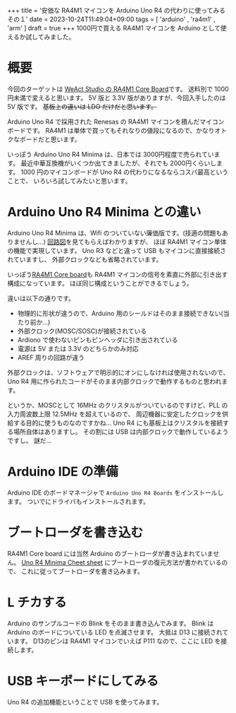 +++
title = '安価な RA4M1 マイコンを Arduino Uno R4 の代わりに使ってみる　その１'
date = 2023-10-24T11:49:04+09:00
tags = [ 'arduino' , 'ra4m1' , 'arm' ]
draft = true
+++
1000円で買える RA4M1 マイコンを Arduino として使えるか試してみました。

# 概要

今回のターゲットは [WeAct Studio の RA4M1 Core Board](https://ja.aliexpress.com/item/1005006103872563.html)です。
送料別で 1000 円未満で変えると思います。
5V 版と 3.3V 版がありますが、今回入手したのは 5V 版です。
~~基板上の違いは LDO だけだと思います。~~



Arduino Uno R4 で採用された Renesas の RA4M1 マイコンを積んだマイコンボードです。
RA4M1 は単体で買ってもそれなりの値段になるので、かなりオトクなボードだと思います。<br>

いっぽう Arduino Uno R4 Minima は、日本では 3000円程度で売られています。
最近中華互換機がいくつか出てきましたが、それでも 2000円くらいします。
1000 円のマイコンボードが Uno R4 の代わりになるならコスパ最高ということで、
いろいろ試してみたいと思います。

# Arduino Uno R4 Minima との違い

Arduino Uno R4 Minima は、Wifi のついていない廉価版です。(技適の問題もありませんし…)
[回路図](https://docs.arduino.cc/resources/schematics/ABX00080-schematics.pdf)を見てもらえばわかりますが、
ほぼ RA4M1 マイコン単体の機能で実現しています。
Uno R3 などと違って USB もマイコンに直接接続されていますし、
外部クロックなども省略されています。<br>

いっぽう[RA4M1 Core board](https://github.com/WeActStudio/WeActStudio.RA4M1_64Pin_CoreBoard/blob/master/Hardware/WeAct-RA4M1_CoreBoard_V10%20SchDoc.pdf)も 
RA4M1 マイコンの信号を素直に外部に引き出す構成になっています。
ほぼ同じ構成ということができるでしょう。<br>

違いは以下の通りです。

- 物理的に形状が違うので、Arduino 用のシールドはそのまま接続できない(当たり前か…)
- 外部クロック(MOSC/SOSC)が接続されている
- Ardiono で使わないピンもピンヘッダに引き出されている
- 電源は 5V または 3.3V のどちらかのみ対応
- AREF 周りの回路が違う

外部クロックは、ソフトウェアで明示的にオンにしなければ使用されないので、
Uno R4 用に作られたコードがそのまま内部クロックで動作するものと思われます。<br>

というか、MOSCとして 16MHz のクリスタルがついているのですけど、PLL の入力周波数上限 12.5MHz を超えているので、
周辺機器に安定したクロックを供給する目的に使うものなのですかね…
Uno R4 にも基板上はクリスタルを接続する場所自体はありますし。
その割には USB は内部クロックで動作しているようですし。
謎だ…

# Arduino IDE の準備

Arduino IDE のボードマネージャで `Arduino Uno R4 Boards` をインストールします。
ついでにドライバもインストールされます。

# ブートローダを書き込む

RA4M1 Core board には当然 Arduino のブートローダが書き込まれていません。
[Uno R4 Minima Cheet sheet](https://docs.arduino.cc/tutorials/uno-r4-minima/cheat-sheet) にブートローダの復元方法が書かれているので、
これに従ってブートローダを書き込みます。

# L チカする

Arduino のサンプルコードの Blink をそのまま書き込んでみます。
Blink は Arduino のボードについている LED を点滅させます。
大抵は D13 に接続されています。
D13のピンは RA4M1 マイコンでいえば P111 なので、ここに LED を接続します。

# USB キーボードにしてみる

Uno R4 の追加機能ということで USB を使ってみます。
